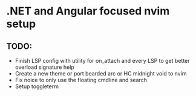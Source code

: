 # .NET and Angular focused nvim setup

## TODO:

- Finish LSP config with utility for on_attach and every LSP to get better overload signature help
- Create a new theme or port bearded arc or HC midnight void to nvim
- Fix noice to only use the floating cmdline and search
- Setup toggleterm
